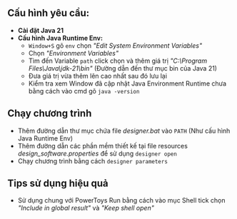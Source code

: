 ## Cấu hình yêu cầu:
- **Cài đặt Java 21**
- **Cấu hình Java Runtime Env:**
  - `Window+S` gõ `env` chọn _"Edit System Environment Variables"_
  - Chọn _"Environment Variables"_
  - Tìm đến Variable `path` click chọn và thêm giá trị _"C:\Program Files\Java\jdk-21\bin"_ (Đường dẫn đến thư mục bin của Java 21)
  - Đưa giá trị vừa thêm lên cao nhất sau đó lưu lại
  - Kiểm tra xem Window đã cập nhật Java Environment Runtime chưa bằng cách vào cmd gõ `java -version`

## Chạy chương trình
- Thêm đường dẫn thư mục chứa file _designer.bat_ vào `PATH` (Như cấu hình Java Runtime Env)
- Thêm đường dẫn các phần mềm thiết kế tại file resources _design_software.properties_ để sử dụng `designer open`
- Chạy chương trình bằng cách `designer parameters`

## Tips sử dụng hiệu quả
- Sử dụng chung với PowerToys Run bằng cách vào mục Shell tick chọn _"Include in global result"_ và _"Keep shell open"_